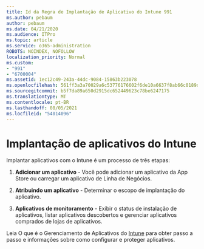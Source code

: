```yaml
---
title: Id da Regra de Implantação de Aplicativo do Intune 991
ms.author: pebaum
author: pebaum
ms.date: 04/21/2020
ms.audience: ITPro
ms.topic: article
ms.service: o365-administration
ROBOTS: NOINDEX, NOFOLLOW
localization_priority: Normal
ms.custom:
- "991"
- "6700004"
ms.assetid: 1ec12c49-243a-44dc-9084-15863b223078
ms.openlocfilehash: 561ff3a3a70029a6c53776176602f6de10a6637f8ab66c0189d7584220316e87
ms.sourcegitcommit: b5f7da89a650d2915dc652449623c78be6247175
ms.translationtype: MT
ms.contentlocale: pt-BR
ms.lasthandoff: 08/05/2021
ms.locfileid: "54014096"
---
```

# <a name="intune-app-deployment"></a>Implantação de aplicativos do Intune

Implantar aplicativos com o Intune é um processo de três etapas:
  
1. **Adicionar um aplicativo** - Você pode adicionar um aplicativo da App Store ou carregar um aplicativo de Linha de Negócios.

2. **Atribuindo um aplicativo** - Determinar o escopo de implantação do aplicativo.

3. **Aplicativos de monitoramento** - Exibir o status de instalação de aplicativos, listar aplicativos descobertos e gerenciar aplicativos comprados de lojas de aplicativos.

Leia O que é o Gerenciamento de Aplicativos do [Intune](https://docs.microsoft.com/intune/app-management) para obter passo a passo e informações sobre como configurar e proteger aplicativos.
  